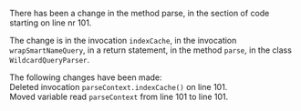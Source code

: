 There has been a change in the method parse, in the section of code starting on line nr 101.
  
The change is in the invocation ```indexCache```, in the invocation ```wrapSmartNameQuery```, in a return statement, in the method ```parse```, in the class ```WildcardQueryParser```.
  
The following changes have been made:  
Deleted invocation ```parseContext.indexCache()``` on line 101.  
Moved variable read ```parseContext``` from line 101 to line 101.  
